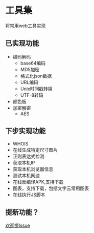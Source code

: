 # 工具集

将常用web工具实现

## 已实现功能

+ 编码解码
  + base64编码
  + MD5加密
  + 格式化json数据
  + URL编码
  + Unix时间戳转换
  + UTF-8转码
+ 颜色板
+ 加密解密
  - AES

## 下步实现功能
+ WHOIS
+ 在线生成特定尺寸图片
+ 正则表达式检测
+ 获取本机IP
+ 获取本机浏览器信息
+ 测试本机网速
+ 在线反编译APK,支持下载
+ 图表，支持下载，包括文字云常用图表
+ 在线执行JS脚本

## 提新功能？
[欢迎提Issue](https://github.com/alanhg/toolkit/issues)
